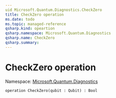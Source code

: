 ```yaml
---
uid Microsoft.Quantum.Diagnostics.CheckZero
title: CheckZero operation
ms.date: todo
ms.topic: managed-reference
qsharp.kind: opeartion
qsharp.namespace: Microsoft.Quantum.Diagnostics
qsharp.name: CheckZero
qsharp.summary: 
---
```


# CheckZero operation

Namespace: [Microsoft.Quantum.Diagnostics](xref:Microsoft.Quantum.Diagnostics)


```qsharp
operation CheckZero(qubit : Qubit) : Bool
```
